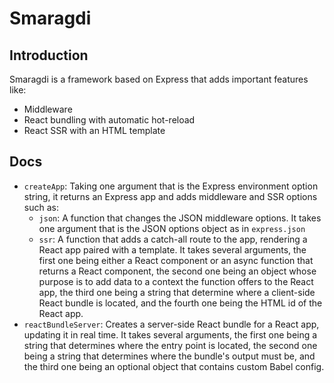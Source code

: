 # Smaragdi

## Introduction
Smaragdi is a framework based on Express that adds important features like:
- Middleware
- React bundling with automatic hot-reload
- React SSR with an HTML template

## Docs
- `createApp`: Taking one argument that is the Express environment option string, it returns an Express app and adds middleware and SSR options such as:
  - `json`: A function that changes the JSON middleware options. It takes one argument that is the JSON options object as in `express.json`
  - `ssr`: A function that adds a catch-all route to the app, rendering a React app paired with a template. It takes several arguments, the first one being either a React component or an async function that returns a React component, the second one being an object whose purpose is to add data to a context the function offers to the React app, the third one being a string that determine where a client-side React bundle is located, and the fourth one being the HTML id of the React app.
- `reactBundleServer`: Creates a server-side React bundle for a React app, updating it in real time. It takes several arguments, the first one being a string that determines where the entry point is located, the second one being a string that determines where the bundle's output must be, and the third one being an optional object that contains custom Babel config.